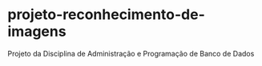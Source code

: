 # projeto-reconhecimento-de-imagens
Projeto da Disciplina de Administração e Programação de Banco de Dados

